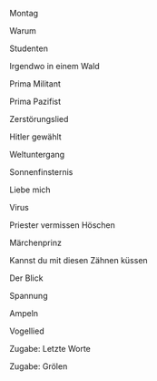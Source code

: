 Montag

Warum

Studenten

Irgendwo in einem Wald

Prima Militant

Prima Pazifist

Zerstörungslied

Hitler gewählt

Weltuntergang

Sonnenfinsternis

Liebe mich

Virus

Priester vermissen Höschen

Märchenprinz

Kannst du mit diesen Zähnen küssen

Der Blick

Spannung

Ampeln

Vogellied

Zugabe: Letzte Worte

Zugabe: Grölen
